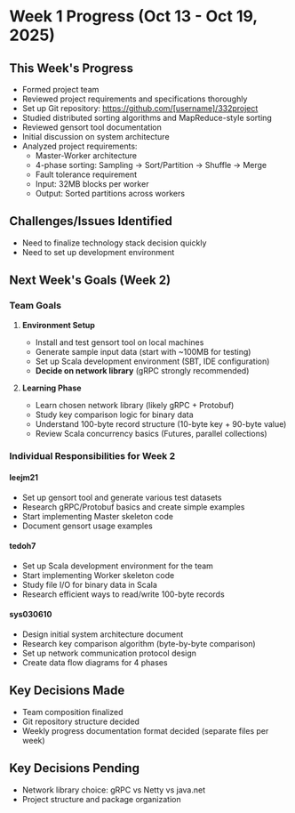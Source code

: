 # Week 1 Progress (Oct 13 - Oct 19, 2025)

## This Week's Progress

- Formed project team
- Reviewed project requirements and specifications thoroughly
- Set up Git repository: https://github.com/[username]/332project
- Studied distributed sorting algorithms and MapReduce-style sorting
- Reviewed gensort tool documentation
- Initial discussion on system architecture
- Analyzed project requirements:
  - Master-Worker architecture
  - 4-phase sorting: Sampling → Sort/Partition → Shuffle → Merge
  - Fault tolerance requirement
  - Input: 32MB blocks per worker
  - Output: Sorted partitions across workers

## Challenges/Issues Identified

- Need to finalize technology stack decision quickly
- Need to set up development environment

## Next Week's Goals (Week 2)

### Team Goals

1. **Environment Setup**

   - Install and test gensort tool on local machines
   - Generate sample input data (start with ~100MB for testing)
   - Set up Scala development environment (SBT, IDE configuration)
   - **Decide on network library** (gRPC strongly recommended)

2. **Learning Phase**
   - Learn chosen network library (likely gRPC + Protobuf)
   - Study key comparison logic for binary data
   - Understand 100-byte record structure (10-byte key + 90-byte value)
   - Review Scala concurrency basics (Futures, parallel collections)

### Individual Responsibilities for Week 2

#### leejm21

- Set up gensort tool and generate various test datasets
- Research gRPC/Protobuf basics and create simple examples
- Start implementing Master skeleton code
- Document gensort usage examples

#### tedoh7

- Set up Scala development environment for the team
- Start implementing Worker skeleton code
- Study file I/O for binary data in Scala
- Research efficient ways to read/write 100-byte records

#### sys030610

- Design initial system architecture document
- Research key comparison algorithm (byte-by-byte comparison)
- Set up network communication protocol design
- Create data flow diagrams for 4 phases

## Key Decisions Made

- Team composition finalized
- Git repository structure decided
- Weekly progress documentation format decided (separate files per week)

## Key Decisions Pending

- Network library choice: gRPC vs Netty vs java.net
- Project structure and package organization
